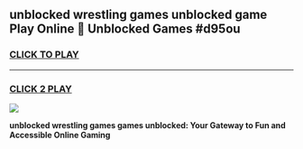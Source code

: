 
## unblocked wrestling games unblocked game Play Online 👋 Unblocked Games #d95ou
<h3>
<a href="https://premium.freeplayer.one?title=unblocked_wrestling_games&ref=21F">CLICK TO PLAY</a></h3>
<hr>

<h3>
<a href="https://premium.freeplayer.one?title=unblocked_wrestling_games&ref=21F">CLICK 2 PLAY</a>
  
</h3>

<a href="https://premium.freeplayer.one?title=unblocked_wrestling_games&ref=21F/"><img src="https://clearcache.store/games.png"></a>


**unblocked wrestling games games unblocked: Your Gateway to Fun and Accessible Online Gaming**

